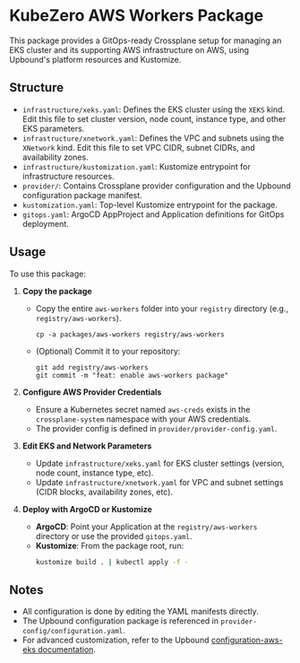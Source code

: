 # KubeZero AWS Workers Package

This package provides a GitOps-ready Crossplane setup for managing an EKS cluster and its supporting AWS infrastructure on AWS, using Upbound's platform resources and Kustomize.

## Structure
- `infrastructure/xeks.yaml`: Defines the EKS cluster using the `XEKS` kind. Edit this file to set cluster version, node count, instance type, and other EKS parameters.
- `infrastructure/xnetwork.yaml`: Defines the VPC and subnets using the `XNetwork` kind. Edit this file to set VPC CIDR, subnet CIDRs, and availability zones.
- `infrastructure/kustomization.yaml`: Kustomize entrypoint for infrastructure resources.
- `provider/`: Contains Crossplane provider configuration and the Upbound configuration package manifest.
- `kustomization.yaml`: Top-level Kustomize entrypoint for the package.
- `gitops.yaml`: ArgoCD AppProject and Application definitions for GitOps deployment.

## Usage

To use this package:

1. **Copy the package**
   - Copy the entire `aws-workers` folder into your `registry` directory (e.g., `registry/aws-workers`).
     ```shell
     cp -a packages/aws-workers registry/aws-workers
     ```
   - (Optional) Commit it to your repository:
     ```shell
     git add registry/aws-workers
     git commit -m "feat: enable aws-workers package"
     ```

2. **Configure AWS Provider Credentials**
   - Ensure a Kubernetes secret named `aws-creds` exists in the `crossplane-system` namespace with your AWS credentials.
   - The provider config is defined in `provider/provider-config.yaml`.

3. **Edit EKS and Network Parameters**
   - Update `infrastructure/xeks.yaml` for EKS cluster settings (version, node count, instance type, etc).
   - Update `infrastructure/xnetwork.yaml` for VPC and subnet settings (CIDR blocks, availability zones, etc).

4. **Deploy with ArgoCD or Kustomize**
   - **ArgoCD**: Point your Application at the `registry/aws-workers` directory or use the provided `gitops.yaml`.
   - **Kustomize**: From the package root, run:
     ```sh
     kustomize build . | kubectl apply -f -
     ```
## Notes
- All configuration is done by editing the YAML manifests directly.
- The Upbound configuration package is referenced in `provider-config/configuration.yaml`.
- For advanced customization, refer to the Upbound [configuration-aws-eks documentation](https://marketplace.upbound.io/providers/upbound/configuration-aws-eks).

